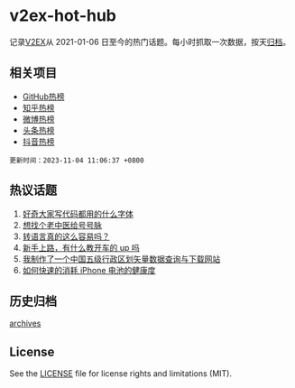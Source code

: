 # v2ex-hot-hub

 记录[V2EX](https://www.v2ex.com/)从 2021-01-06 日至今的热门话题。每小时抓取一次数据，按天[归档](archives)。
 
 ## 相关项目

- [GitHub热榜](https://github.com/snaildev/github-hot-hub)
- [知乎热榜](https://github.com/snaildev/zhihu-hot-hub)
- [微博热榜](https://github.com/snaildev/weibo-hot-hub)
- [头条热榜](https://github.com/snaildev/toutiao-hot-hub)
- [抖音热榜](https://github.com/snaildev/douyin-hot-hub)


 `更新时间：2023-11-04 11:06:37 +0800`

## 热议话题

1. [好奇大家写代码都用的什么字体](https://www.v2ex.com/t/988286)
1. [想找个老中医给号号脉](https://www.v2ex.com/t/988420)
1. [转语言真的这么容易吗？](https://www.v2ex.com/t/988250)
1. [新手上路，有什么教开车的 up 吗](https://www.v2ex.com/t/988222)
1. [我制作了一个中国五级行政区划矢量数据查询与下载网站](https://www.v2ex.com/t/988276)
1. [如何快速的消耗 iPhone 电池的健康度](https://www.v2ex.com/t/988328)

## 历史归档

[archives](archives)

## License

See the [LICENSE](LICENSE) file for license rights and limitations (MIT).
